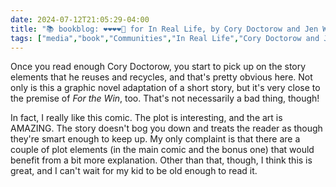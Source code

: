 ```yaml
---
date: 2024-07-12T21:05:29-04:00
title: "📚 bookblog: ❤️❤️❤️❤️🖤 for In Real Life, by Cory Doctorow and Jen Wang"
tags: ["media","book","Communities","In Real Life","Cory Doctorow and Jen Wang","Cory Doctorow","Jen Wang","For the Win"]
---
```


Once you read enough Cory Doctorow, you start to pick up on the story elements that he reuses and recycles, and that's pretty obvious here. Not only is this a graphic novel adaptation of a short story, but it's very close to the premise of *For the Win*, too. That's not necessarily a bad thing, though!

In fact, I really like this comic. The plot is interesting, and the art is AMAZING. The story doesn't bog you down and treats the reader as though they're smart enough to keep up. My only complaint is that there are a couple of plot elements (in the main comic and the bonus one) that would benefit from a bit more explanation. Other than that, though, I think this is great, and I can't wait for my kid to be old enough to read it.